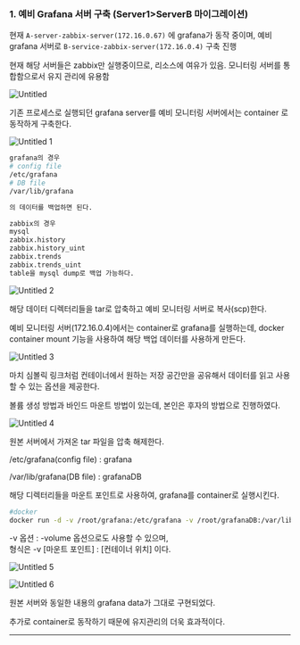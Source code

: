 ### 1. 예비 Grafana 서버 구축 (Server1>ServerB 마이그레이션)

현재 `A-server-zabbix-server(172.16.0.67)` 에 grafana가 동작 중이며, 
예비 grafana 서버로 `B-service-zabbix-server(172.16.0.4)` 구축 진행

현재 해당 서버들은 zabbix만 실행중이므로, 리소스에 여유가 있음. 모니터링 서버를 통합함으로서 유지 관리에 유용함

![Untitled](https://user-images.githubusercontent.com/84123877/207326576-e1e77ac5-2d75-4b83-94e7-33056b6f0cba.png)

기존 프로세스로 실행되던 grafana server를 예비 모니터링 서버에서는 container 로 동작하게 구축한다.

![Untitled 1](https://user-images.githubusercontent.com/84123877/207326537-652963ce-df03-4320-9dd5-f1ef527b1c27.png)

```bash
grafana의 경우 
# config file
/etc/grafana
# DB file
/var/lib/grafana

의 데이터를 백업하면 된다.

zabbix의 경우
mysql 
zabbix.history
zabbix.history_uint
zabbix.trends
zabbix.trends_uint
table을 mysql dump로 백업 가능하다.
```

![Untitled 2](https://user-images.githubusercontent.com/84123877/207326550-d5073942-2d81-4488-8a21-77342b986f7e.png)

해당 데이터 디렉터리들을 tar로 압축하고 예비 모니터링 서버로 복사(scp)한다.

예비 모니터링 서버(172.16.0.4)에서는 container로 grafana를 실행하는데, docker container mount 기능을 사용하여 해당 백업 데이터를 사용하게 만든다.

![Untitled 3](https://user-images.githubusercontent.com/84123877/207326557-0df2618c-513f-4b8c-98ed-6861c3c30981.png)

마치 심볼릭 링크처럼 컨테이너에서 원하는 저장 공간만을 공유해서 데이터를 읽고 사용할 수 있는 옵션을 제공한다.

볼륨 생성 방법과 바인드 마운트 방법이 있는데, 본인은 후자의 방법으로 진행하였다.

![Untitled 4](https://user-images.githubusercontent.com/84123877/207326561-493ed94c-c961-46c2-a83d-6ce0a5a2f81a.png)

원본 서버에서 가져온 tar 파일을 압축 해제한다.  

/etc/grafana(config file) : grafana

/var/lib/grafana(DB file) : grafanaDB

해당 디렉터리들을 마운트 포인트로 사용하여, grafana를 container로 실행시킨다.

```bash
#docker 
docker run -d -v /root/grafana:/etc/grafana -v /root/grafanaDB:/var/lib/grafana -p 3333:3000 grafana/grafana:9.2.2-ubuntu
```

-v 옵션 : -volume 옵션으로도 사용할 수 있으며,   
형식은 -v [마운트 포인트] : [컨테이너 위치] 이다.

![Untitled 5](https://user-images.githubusercontent.com/84123877/207326563-9fc08ad5-ebdd-4ea5-9946-6b1cc10be71d.png)

![Untitled 6](https://user-images.githubusercontent.com/84123877/207326567-34f79f24-d49a-4bcf-8542-9b25f6175e44.png)

원본 서버와 동일한 내용의 grafana data가 그대로 구현되었다.

추가로 container로 동작하기 때문에 유지관리의 더욱 효과적이다.

---
